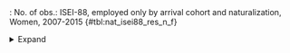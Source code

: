 <div class="tabledetails">

|     |
| --- |
: No. of obs.: ISEI-88, employed only by arrival cohort and naturalization, Women, 2007-2015 {#tbl:nat_isei88_res_n_f}

<details>
<summary>
Expand
</summary>
<div class="tabwrap">
<table class="scientific medleftstub">
<tr> <td style='text-align: left'></td><td colspan=6 style='text-align:center'><strong>Arrival cohort</strong><td></td></td></tr>
<tr> <td style='text-align: left'></td> <td style='text-align: right'><strong>1964-73</strong></td> <td style='text-align: right'><strong>1974-83</strong></td> <td style='text-align: right'><strong>1984-93</strong></td> <td style='text-align: right'><strong>1994-03</strong></td> <td style='text-align: right'><strong>2004-10</strong></td> <td style='text-align: right'><strong>Total</strong></td> <td style='text-align: right'><strong>N</strong></td></tr>
<tr> <td style='text-align: left'></td> <td style='text-align: right'>n</td> <td style='text-align: right'>n</td> <td style='text-align: right'>n</td> <td style='text-align: right'>n</td> <td style='text-align: right'>n</td> <td style='text-align: right'>n</td> <td style='text-align: right'></td></tr>
<tr> <td style='text-align: left'>Non-naturalized immigrant</td> <td style='text-align: right'>194</td> <td style='text-align: right'>2515</td> <td style='text-align: right'>12324</td> <td style='text-align: right'>25516</td> <td style='text-align: right'>17122</td> <td style='text-align: right'>57670</td> <td style='text-align: right'>53,939</td></tr>
<tr> <td style='text-align: left'>Naturalized immigrant</td> <td style='text-align: right'>38</td> <td style='text-align: right'>730</td> <td style='text-align: right'>6125</td> <td style='text-align: right'>5806</td> <td style='text-align: right'>561</td> <td style='text-align: right'>13260</td> <td style='text-align: right'>14,767</td></tr>
<tr> <td style='text-align: left'>Naturalized/recognized Ethnic German</td> <td style='text-align: right'>13</td> <td style='text-align: right'>1064</td> <td style='text-align: right'>8318</td> <td style='text-align: right'>9186</td> <td style='text-align: right'>1449</td> <td style='text-align: right'>20031</td> <td style='text-align: right'>22,256</td></tr>
<tr> <td style='text-align: left'>Total</td> <td style='text-align: right'>245</td> <td style='text-align: right'>4309</td> <td style='text-align: right'>26767</td> <td style='text-align: right'>40508</td> <td style='text-align: right'>19133</td> <td style='text-align: right'>90961</td> <td style='text-align: right'>90,962</td></tr>
<tr> <td style='text-align: left'>N</td> <td style='text-align: right'>225</td> <td style='text-align: right'>4,384</td> <td style='text-align: right'>27,801</td> <td style='text-align: right'>40,654</td> <td style='text-align: right'>17,898</td> <td style='text-align: right'>90,962</td> <td style='text-align: right'></td></tr>
</table>
</div>
</details>
</div>
